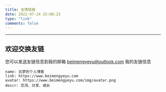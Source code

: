 ```yaml
---
title: 友情链接
date: 2022-07-24 15:00:23
type: "link"
comments: false
---
```


---

## 欢迎交换友链

您可以发送友链信息到我的邮箱 beimengyeyu@outlook.com
我的友链信息

```
name: 北梦的个人博客
link: https://www.beimengyeyu.com
avatar: https://www.beimengyeyu.com/img/avatar.png
descr: 交流、分享、成长
```
